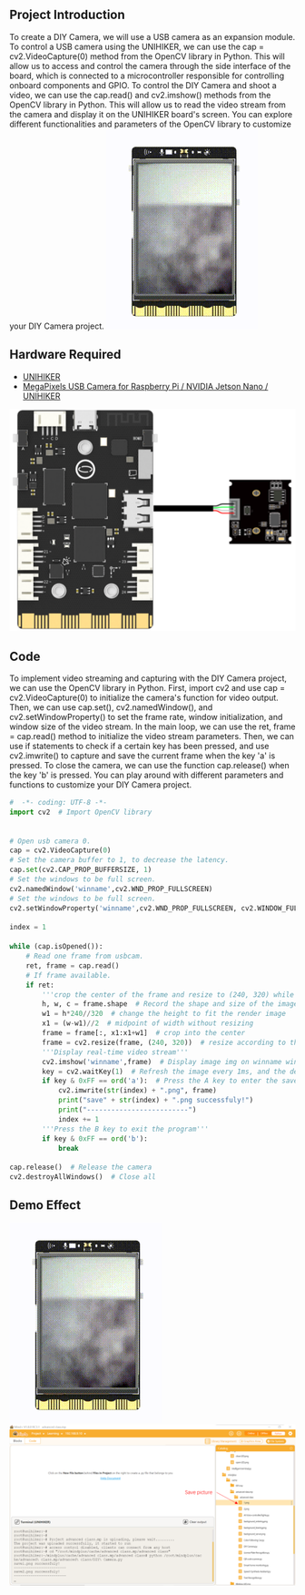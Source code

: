 ## Project Introduction
To create a DIY Camera, we will use a USB camera as an expansion module. 
To control a USB camera using the UNIHIKER, we can use the cap = cv2.VideoCapture(0) method from the OpenCV library in Python. This will allow us to access and control the camera through the side interface of the board, which is connected to a microcontroller responsible for controlling onboard components and GPIO.
To control the DIY Camera and shoot a video, we can use the cap.read() and cv2.imshow() methods from the OpenCV library in Python. This will allow us to read the video stream from the camera and display it on the UNIHIKER board's screen. You can explore different functionalities and parameters of the OpenCV library to customize your DIY Camera project.
![20240801_220924[00h00m00s-00h00m05s].gif](img/3_DIY_Camera/1722521420753-7d7a14ba-7082-4e76-bd6d-8cf598b72dd4.gif)
## Hardware Required

- [UNIHIKER](https://www.dfrobot.com/product-2691.html)
- [MegaPixels USB Camera for Raspberry Pi / NVIDIA Jetson Nano / UNIHIKER](https://www.dfrobot.com/product-2089.html)

![image.png](img/3_DIY_Camera/1692675829807-df9e3074-c792-46de-a6cf-32155c10c88b.png)
## Code
To implement video streaming and capturing with the DIY Camera project, we can use the OpenCV library in Python. First, import cv2 and use cap = cv2.VideoCapture(0) to initialize the camera's function for video output. Then, we can use cap.set(), cv2.namedWindow(), and cv2.setWindowProperty() to set the frame rate, window initialization, and window size of the video stream. In the main loop, we can use the ret, frame = cap.read() method to initialize the video stream parameters. Then, we can use if statements to check if a certain key has been pressed, and use cv2.imwrite() to capture and save the current frame when the key 'a' is pressed. To close the camera, we can use the function cap.release() when the key 'b' is pressed. You can play around with different parameters and functions to customize your DIY Camera project.
```python
#  -*- coding: UTF-8 -*-
import cv2  # Import OpenCV library


# Open usb camera 0.
cap = cv2.VideoCapture(0) 
# Set the camera buffer to 1, to decrease the latency.
cap.set(cv2.CAP_PROP_BUFFERSIZE, 1) 
# Set the windows to be full screen.
cv2.namedWindow('winname',cv2.WND_PROP_FULLSCREEN) 
# Set the windows to be full screen.
cv2.setWindowProperty('winname',cv2.WND_PROP_FULLSCREEN, cv2.WINDOW_FULLSCREEN) 

index = 1

while (cap.isOpened()): 
    # Read one frame from usbcam.
    ret, frame = cap.read() 
    # If frame available. 
    if ret: 
        '''crop the center of the frame and resize to (240, 320) while keeping image ratio.'''
        h, w, c = frame.shape  # Record the shape and size of the image, including height, width, and channel
        w1 = h*240//320  # change the height to fit the render image
        x1 = (w-w1)//2  # midpoint of width without resizing
        frame = frame[:, x1:x1+w1]  # crop into the center
        frame = cv2.resize(frame, (240, 320))  # resize according to the screen keeping the aspect ratio 
        '''Display real-time video stream'''
        cv2.imshow('winname',frame)  # Display image img on winname window
        key = cv2.waitKey(1)  # Refresh the image every 1ms, and the delay cannot be 0, otherwise the read result will be a static frame
        if key & 0xFF == ord('a'):  # Press the A key to enter the save image operation below
            cv2.imwrite(str(index) + ".png", frame)
            print("save" + str(index) + ".png successfuly!")
            print("-------------------------")
            index += 1
        '''Press the B key to exit the program'''
        if key & 0xFF == ord('b'):
            break

cap.release()  # Release the camera
cv2.destroyAllWindows()  # Close all

```
## Demo Effect
![20240801_220924[00h00m00s-00h00m05s].gif](img/3_DIY_Camera/1722521436349-7e4260b8-3ff5-43c5-8c04-1d392b32c81d.gif)
![image.png](img/3_DIY_Camera/1722484609283-43af8260-5f5e-4da6-a731-7d598467208e.png)
